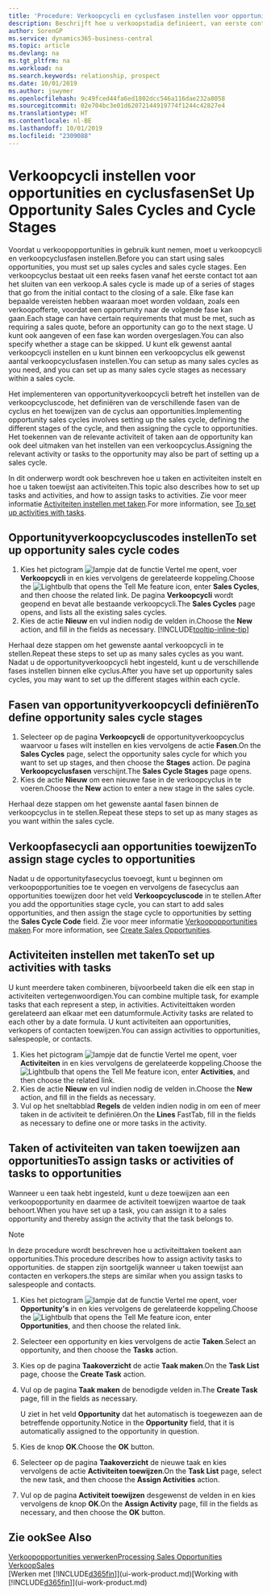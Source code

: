 ```yaml
---
title: 'Procedure: Verkoopcycli en cyclusfasen instellen voor opportunities| Microsoft Docs'
description: Beschrijft hoe u verkoopstadia definieert, van eerste contact tot sluiten, om een verkoopcyclus te maken en toe te wijzen aan opportunities in Business Central.
author: SorenGP
ms.service: dynamics365-business-central
ms.topic: article
ms.devlang: na
ms.tgt_pltfrm: na
ms.workload: na
ms.search.keywords: relationship, prospect
ms.date: 10/01/2019
ms.author: jswymer
ms.openlocfilehash: 9c49fced44fa6ed1802dcc546a116dae232a8058
ms.sourcegitcommit: 02e704bc3e01d62072144919774f1244c42827e4
ms.translationtype: HT
ms.contentlocale: nl-BE
ms.lasthandoff: 10/01/2019
ms.locfileid: "2309088"
---
```

# <a name="set-up-opportunity-sales-cycles-and-cycle-stages"></a><span data-ttu-id="cedf1-103">Verkoopcycli instellen voor opportunities en cyclusfasen</span><span class="sxs-lookup"><span data-stu-id="cedf1-103">Set Up Opportunity Sales Cycles and Cycle Stages</span></span>
<span data-ttu-id="cedf1-104">Voordat u verkoopopportunities in gebruik kunt nemen, moet u verkoopcycli en verkoopcyclusfasen instellen.</span><span class="sxs-lookup"><span data-stu-id="cedf1-104">Before you can start using sales opportunities, you must set up sales cycles and sales cycle stages.</span></span> <span data-ttu-id="cedf1-105">Een verkoopcyclus bestaat uit een reeks fasen vanaf het eerste contact tot aan het sluiten van een verkoop.</span><span class="sxs-lookup"><span data-stu-id="cedf1-105">A sales cycle is made up of a series of stages that go from the initial contact to the closing of a sale.</span></span> <span data-ttu-id="cedf1-106">Elke fase kan bepaalde vereisten hebben waaraan moet worden voldaan, zoals een verkoopofferte, voordat een opportunity naar de volgende fase kan gaan.</span><span class="sxs-lookup"><span data-stu-id="cedf1-106">Each stage can have certain requirements that must be met, such as requiring a sales quote, before an opportunity can go to the next stage.</span></span> <span data-ttu-id="cedf1-107">U kunt ook aangeven of een fase kan worden overgeslagen.</span><span class="sxs-lookup"><span data-stu-id="cedf1-107">You can also specify whether a stage can be skipped.</span></span> <span data-ttu-id="cedf1-108">U kunt elk gewenst aantal verkoopcycli instellen en u kunt binnen een verkoopcyclus elk gewenst aantal verkoopcyclusfasen instellen.</span><span class="sxs-lookup"><span data-stu-id="cedf1-108">You can setup as many sales cycles as you need, and you can set up as many sales cycle stages as necessary within a sales cycle.</span></span>

<span data-ttu-id="cedf1-109">Het implementeren van opportunityverkoopcycli betreft het instellen van de verkoopcycluscode, het definiëren van de verschillende fasen van de cyclus en het toewijzen van de cyclus aan opportunities.</span><span class="sxs-lookup"><span data-stu-id="cedf1-109">Implementing opportunity sales cycles involves setting up the sales cycle, defining the different stages of the cycle, and then assigning the cycle to opportunities.</span></span> <span data-ttu-id="cedf1-110">Het toekennen van de relevante activiteit of taken aan de opportunity kan ook deel uitmaken van het instellen van een verkoopcyclus.</span><span class="sxs-lookup"><span data-stu-id="cedf1-110">Assigning the relevant activity or tasks to the opportunity may also be part of setting up a sales cycle.</span></span>

<span data-ttu-id="cedf1-111">In dit onderwerp wordt ook beschreven hoe u taken en activiteiten instelt en hoe u taken toewijst aan activiteiten.</span><span class="sxs-lookup"><span data-stu-id="cedf1-111">This topic also describes how to set up tasks and activities, and how to assign tasks to activities.</span></span> <span data-ttu-id="cedf1-112">Zie voor meer informatie [Activiteiten instellen met taken](marketing-how-setup-opportunity-sales-cycles-stages.md#to-set-up-activities-with-tasks).</span><span class="sxs-lookup"><span data-stu-id="cedf1-112">For more information, see [To set up activities with tasks](marketing-how-setup-opportunity-sales-cycles-stages.md#to-set-up-activities-with-tasks).</span></span>

## <a name="to-set-up-opportunity-sales-cycle-codes"></a><span data-ttu-id="cedf1-113">Opportunityverkoopcycluscodes instellen</span><span class="sxs-lookup"><span data-stu-id="cedf1-113">To set up opportunity sales cycle codes</span></span>
1. <span data-ttu-id="cedf1-114">Kies het pictogram ![lampje dat de functie Vertel me opent](media/ui-search/search_small.png "Vertel me wat u wilt doen"), voer **Verkoopcycli** in en kies vervolgens de gerelateerde koppeling.</span><span class="sxs-lookup"><span data-stu-id="cedf1-114">Choose the ![Lightbulb that opens the Tell Me feature](media/ui-search/search_small.png "Tell me what you want to do") icon, enter **Sales Cycles**, and then choose the related link.</span></span> <span data-ttu-id="cedf1-115">De pagina **Verkoopcycli** wordt geopend en bevat alle bestaande verkoopcycli.</span><span class="sxs-lookup"><span data-stu-id="cedf1-115">The **Sales Cycles** page opens, and lists all the existing sales cycles.</span></span>
2. <span data-ttu-id="cedf1-116">Kies de actie **Nieuw** en vul indien nodig de velden in.</span><span class="sxs-lookup"><span data-stu-id="cedf1-116">Choose the **New** action, and fill in the fields as necessary.</span></span> [!INCLUDE[tooltip-inline-tip](includes/tooltip-inline-tip_md.md)]

<span data-ttu-id="cedf1-117">Herhaal deze stappen om het gewenste aantal verkoopcycli in te stellen.</span><span class="sxs-lookup"><span data-stu-id="cedf1-117">Repeat these steps to set up as many sales cycles as you want.</span></span> <span data-ttu-id="cedf1-118">Nadat u de opportunityverkoopcycli hebt ingesteld, kunt u de verschillende fases instellen binnen elke cyclus.</span><span class="sxs-lookup"><span data-stu-id="cedf1-118">After you have set up opportunity sales cycles, you may want to set up the different stages within each cycle.</span></span>

## <a name="to-define-opportunity-sales-cycle-stages"></a><span data-ttu-id="cedf1-119">Fasen van opportunityverkoopcycli definiëren</span><span class="sxs-lookup"><span data-stu-id="cedf1-119">To define opportunity sales cycle stages</span></span>
1. <span data-ttu-id="cedf1-120">Selecteer op de pagina **Verkoopcycli** de opportunityverkoopcyclus waarvoor u fases wilt instellen en kies vervolgens de actie **Fasen**.</span><span class="sxs-lookup"><span data-stu-id="cedf1-120">On the **Sales Cycles** page, select the opportunity sales cycle for which you want to set up stages, and then choose the **Stages** action.</span></span> <span data-ttu-id="cedf1-121">De pagina **Verkoopcyclusfasen** verschijnt.</span><span class="sxs-lookup"><span data-stu-id="cedf1-121">The **Sales Cycle Stages** page opens.</span></span>
2. <span data-ttu-id="cedf1-122">Kies de actie **Nieuw** om een nieuwe fase in de verkoopcyclus in te voeren.</span><span class="sxs-lookup"><span data-stu-id="cedf1-122">Choose the **New** action to enter a new stage in the sales cycle.</span></span>

<span data-ttu-id="cedf1-123">Herhaal deze stappen om het gewenste aantal fasen binnen de verkoopcyclus in te stellen.</span><span class="sxs-lookup"><span data-stu-id="cedf1-123">Repeat these steps to set up as many stages as you want within the sales cycle.</span></span>

## <a name="to-assign-stage-cycles-to-opportunities"></a><span data-ttu-id="cedf1-124">Verkoopfasecycli aan opportunities toewijzen</span><span class="sxs-lookup"><span data-stu-id="cedf1-124">To assign stage cycles to opportunities</span></span>
<span data-ttu-id="cedf1-125">Nadat u de opportunityfasecyclus toevoegt, kunt u beginnen om verkoopopportunities toe te voegen en vervolgens de fasecyclus aan opportunities toewijzen door het veld **Verkoopcycluscode** in te stellen.</span><span class="sxs-lookup"><span data-stu-id="cedf1-125">After you add the opportunities stage cycle, you can start to add sales opportunities, and then assign the stage cycle to opportunities by setting the **Sales Cycle Code** field.</span></span> <span data-ttu-id="cedf1-126">Zie voor meer informatie [Verkoopopportunities maken](marketing-how-create-opportunities.md).</span><span class="sxs-lookup"><span data-stu-id="cedf1-126">For more information, see [Create Sales Opportunities](marketing-how-create-opportunities.md).</span></span>

## <a name="to-set-up-activities-with-tasks"></a><span data-ttu-id="cedf1-127">Activiteiten instellen met taken</span><span class="sxs-lookup"><span data-stu-id="cedf1-127">To set up activities with tasks</span></span>
<span data-ttu-id="cedf1-128">U kunt meerdere taken combineren, bijvoorbeeld taken die elk een stap in activiteiten vertegenwoordigen.</span><span class="sxs-lookup"><span data-stu-id="cedf1-128">You can combine multiple task, for example tasks that each represent a step, in activities.</span></span> <span data-ttu-id="cedf1-129">Activiteittaken worden gerelateerd aan elkaar met een datumformule.</span><span class="sxs-lookup"><span data-stu-id="cedf1-129">Activity tasks are related to each other by a date formula.</span></span> <span data-ttu-id="cedf1-130">U kunt activiteiten aan opportunities, verkopers of contacten toewijzen.</span><span class="sxs-lookup"><span data-stu-id="cedf1-130">You can assign activities to opportunities, salespeople, or contacts.</span></span>

1. <span data-ttu-id="cedf1-131">Kies het pictogram ![lampje dat de functie Vertel me opent](media/ui-search/search_small.png "Vertel me wat u wilt doen"), voer **Activiteiten** in en kies vervolgens de gerelateerde koppeling.</span><span class="sxs-lookup"><span data-stu-id="cedf1-131">Choose the ![Lightbulb that opens the Tell Me feature](media/ui-search/search_small.png "Tell me what you want to do") icon, enter **Activities**, and then choose the related link.</span></span>
2. <span data-ttu-id="cedf1-132">Kies de actie **Nieuw** en vul indien nodig de velden in.</span><span class="sxs-lookup"><span data-stu-id="cedf1-132">Choose the **New** action, and fill in the fields as necessary.</span></span>
3. <span data-ttu-id="cedf1-133">Vul op het sneltabblad **Regels** de velden indien nodig in om een of meer taken in de activiteit te definiëren.</span><span class="sxs-lookup"><span data-stu-id="cedf1-133">On the **Lines** FastTab, fill in the fields as necessary to define one or more tasks in the activity.</span></span>

## <a name="to-assign-tasks-or-activities-of-tasks-to-opportunities"></a><span data-ttu-id="cedf1-134">Taken of activiteiten van taken toewijzen aan opportunities</span><span class="sxs-lookup"><span data-stu-id="cedf1-134">To assign tasks or activities of tasks to opportunities</span></span>
<span data-ttu-id="cedf1-135">Wanneer u een taak hebt ingesteld, kunt u deze toewijzen aan een verkoopopportunity en daarmee de activiteit toewijzen waartoe de taak behoort.</span><span class="sxs-lookup"><span data-stu-id="cedf1-135">When you have set up a task, you can assign it to a sales opportunity and thereby assign the activity that the task belongs to.</span></span>

> [!NOTE]  
>   <span data-ttu-id="cedf1-136">In deze procedure wordt beschreven hoe u activiteittaken toekent aan opportunities.</span><span class="sxs-lookup"><span data-stu-id="cedf1-136">This procedure describes how to assign activity tasks to opportunities.</span></span> <span data-ttu-id="cedf1-137">de stappen zijn soortgelijk wanneer u taken toewijst aan contacten en verkopers.</span><span class="sxs-lookup"><span data-stu-id="cedf1-137">the steps are similar when you assign tasks to salespeople and contacts.</span></span>

1. <span data-ttu-id="cedf1-138">Kies het pictogram ![lampje dat de functie Vertel me opent](media/ui-search/search_small.png "Vertel me wat u wilt doen"), voer **Opportunity's** in en kies vervolgens de gerelateerde koppeling.</span><span class="sxs-lookup"><span data-stu-id="cedf1-138">Choose the ![Lightbulb that opens the Tell Me feature](media/ui-search/search_small.png "Tell me what you want to do") icon, enter **Opportunities**, and then choose the related link.</span></span>
2. <span data-ttu-id="cedf1-139">Selecteer een opportunity en kies vervolgens de actie **Taken**.</span><span class="sxs-lookup"><span data-stu-id="cedf1-139">Select an opportunity, and then choose the **Tasks** action.</span></span>
3. <span data-ttu-id="cedf1-140">Kies op de pagina **Taakoverzicht** de actie **Taak maken**.</span><span class="sxs-lookup"><span data-stu-id="cedf1-140">On the **Task List** page, choose the **Create Task** action.</span></span>
4.  <span data-ttu-id="cedf1-141">Vul op de pagina **Taak maken** de benodigde velden in.</span><span class="sxs-lookup"><span data-stu-id="cedf1-141">The **Create Task** page, fill in the fields as necessary.</span></span>

    <span data-ttu-id="cedf1-142">U ziet in het veld **Opportunity** dat het automatisch is toegewezen aan de betreffende opportunity.</span><span class="sxs-lookup"><span data-stu-id="cedf1-142">Notice in the **Opportunity** field, that it is automatically assigned to the opportunity in question.</span></span>
5. <span data-ttu-id="cedf1-143">Kies de knop **OK**.</span><span class="sxs-lookup"><span data-stu-id="cedf1-143">Choose the **OK** button.</span></span>
6. <span data-ttu-id="cedf1-144">Selecteer op de pagina **Taakoverzicht** de nieuwe taak en kies vervolgens de actie **Activiteiten toewijzen**.</span><span class="sxs-lookup"><span data-stu-id="cedf1-144">On the **Task List** page, select the new task, and then choose the **Assign Activities** action.</span></span>
7. <span data-ttu-id="cedf1-145">Vul op de pagina **Activiteit toewijzen** desgewenst de velden in en kies vervolgens de knop **OK**.</span><span class="sxs-lookup"><span data-stu-id="cedf1-145">On the **Assign Activity** page, fill in the fields as necessary, and then choose the **OK** button.</span></span>

## <a name="see-also"></a><span data-ttu-id="cedf1-146">Zie ook</span><span class="sxs-lookup"><span data-stu-id="cedf1-146">See Also</span></span>
[<span data-ttu-id="cedf1-147">Verkoopopportunities verwerken</span><span class="sxs-lookup"><span data-stu-id="cedf1-147">Processing Sales Opportunities</span></span>](marketing-processing-sales-opportunities.md)  
[<span data-ttu-id="cedf1-148">Verkoop</span><span class="sxs-lookup"><span data-stu-id="cedf1-148">Sales</span></span>](sales-manage-sales.md)  
<span data-ttu-id="cedf1-149">[Werken met [!INCLUDE[d365fin](includes/d365fin_md.md)]](ui-work-product.md)</span><span class="sxs-lookup"><span data-stu-id="cedf1-149">[Working with [!INCLUDE[d365fin](includes/d365fin_md.md)]](ui-work-product.md)</span></span>

